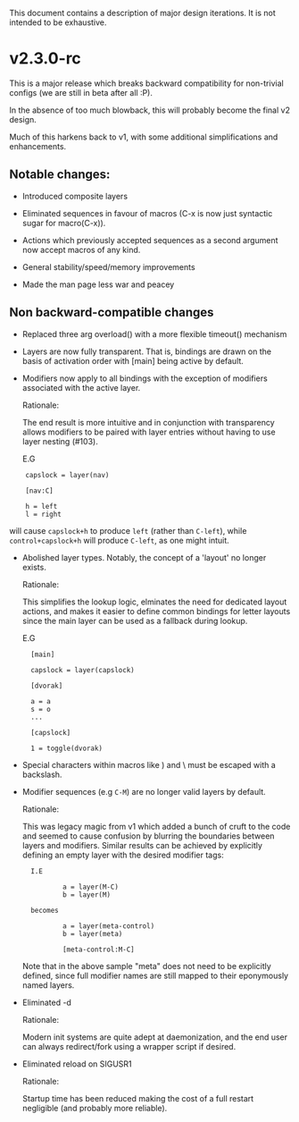 This document contains a description of major design iterations.
It is not intended to be exhaustive.

# v2.3.0-rc

This is a major release which breaks backward compatibility for
non-trivial configs (we are still in beta after all :P).

In the absence of too much blowback, this will probably become the final
v2 design.

Much of this harkens back to v1, with some additional simplifications
and enhancements.

## Notable changes:

  - Introduced composite layers

  - Eliminated sequences in favour of macros (C-x is now just syntactic
    sugar for macro(C-x)).

  - Actions which previously accepted sequences as a second argument
    now accept macros of any kind.

  - General stability/speed/memory improvements

  - Made the man page less war and peacey

## Non backward-compatible changes

  - Replaced three arg overload() with a more flexible timeout() mechanism

  - Layers are now fully transparent. That is, bindings are drawn on the basis
    of activation order with [main] being active by default.

  - Modifiers now apply to all bindings with the exception of modifiers
    associated with the active layer.

    Rationale:

    The end result is more intuitive and in conjunction with transparency
    allows modifiers to be paired with layer entries without having
    to use layer nesting (#103).

    E.G

```
	capslock = layer(nav)

	[nav:C]

	h = left
	l = right
```

will cause `capslock+h` to produce `left` (rather than `C-left`), while
`control+capslock+h` will produce `C-left`, as one might intuit.

  - Abolished layer types. Notably, the concept of a 'layout' no longer exists.

    Rationale:

    This simplifies the lookup logic, elminates the need for dedicated layout
    actions, and makes it easier to define common bindings for letter layouts
    since the main layer can be used as a fallback during lookup.

    E.G

          [main]

          capslock = layer(capslock)

          [dvorak]

          a = a
          s = o
          ...

          [capslock]

          1 = toggle(dvorak)

  - Special characters within macros like ) and \ must be escaped with a backslash.

  - Modifier sequences (e.g `C-M`) are no longer valid layers by default.

    Rationale:

    This was legacy magic from v1 which added a bunch of cruft to the code and
    seemed to cause confusion by blurring the boundaries between layers and
    modifiers. Similar results can be achieved by explicitly defining an
    empty layer with the desired modifier tags:

          I.E

                  a = layer(M-C)
                  b = layer(M)

          becomes

                  a = layer(meta-control)
                  b = layer(meta)

                  [meta-control:M-C]

    Note that in the above sample "meta" does not need to be
    explicitly defined, since full modifier names are still
    mapped to their eponymously named layers.

  - Eliminated -d

    Rationale:

    Modern init systems are quite adept at daemonization, and the end user
    can always redirect/fork using a wrapper script if desired.

  - Eliminated reload on SIGUSR1

    Rationale:

    Startup time has been reduced making the cost of a full
    restart negligible (and probably more reliable).
